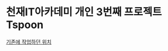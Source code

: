 # 천재IT아카데미 개인 3번째 프로젝트 Tspoon
[기존에 작업하던 위치](https://github.com/sedoll/spring_study/tree/main/pro31)
